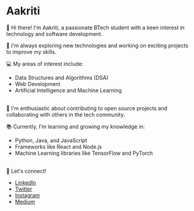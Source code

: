 # Aakriti

👋 Hi there! I'm Aakriti, a passionate BTech student with a keen interest in technology and software development.<br>

🚀 I'm always exploring new technologies and working on exciting projects to improve my skills.<br>

💻 My areas of interest include:

<ul>
<li>Data Structures and Algorithms (DSA)</li>
<li>Web Development</li>
<li>Artificial Intelligence and Machine Learning</li>
</ul>
<br>
🌟 I'm enthusiastic about contributing to open source projects and collaborating with others in the tech community.<br>

📚 Currently, I'm learning and growing my knowledge in:
<ul>
<li>Python, Java, and JavaScript</li>
<li>Frameworks like React and Node.js</li>
<li>Machine Learning libraries like TensorFlow and PyTorch</li>
</ul>
<br>
🔗 Let's connect!
<ul>
<li><a href="https://www.linkedin.com/in/aakriti-saxena-16029122a/">LinkedIn</a></li>
<li><a href="https://x.com/Aakriti09596865">Twitter</a></li>
<li><a href="https://www.instagram.com/1204_aakriti/">Instagram</a></li>
<li><a href="https://medium.com/@aakriti041201">Medium</a></li>
</ul>
